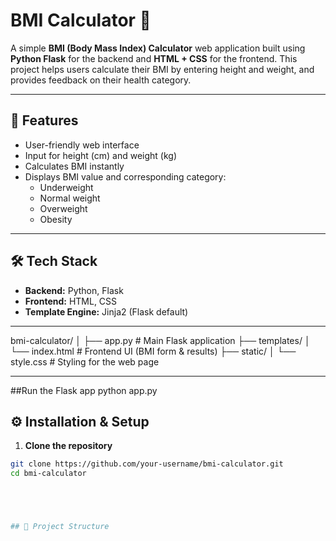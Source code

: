 # BMI Calculator 🧮  

A simple **BMI (Body Mass Index) Calculator** web application built using **Python Flask** for the backend and **HTML + CSS** for the frontend. This project helps users calculate their BMI by entering height and weight, and provides feedback on their health category.  

---

## 🚀 Features  
- User-friendly web interface  
- Input for height (cm) and weight (kg)  
- Calculates BMI instantly  
- Displays BMI value and corresponding category:  
  - Underweight  
  - Normal weight  
  - Overweight  
  - Obesity  

---

## 🛠️ Tech Stack  
- **Backend:** Python, Flask  
- **Frontend:** HTML, CSS  
- **Template Engine:** Jinja2 (Flask default)  

---
bmi-calculator/
│
├── app.py # Main Flask application
├── templates/
│ └── index.html # Frontend UI (BMI form & results)
├── static/
│ └── style.css # Styling for the web page

---
##Run the Flask app
python app.py



## ⚙️ Installation & Setup  

1. **Clone the repository**  
```bash
git clone https://github.com/your-username/bmi-calculator.git
cd bmi-calculator





## 📂 Project Structure  
